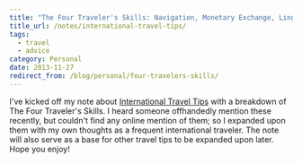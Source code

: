 ```yaml
---
title: "The Four Traveler's Skills: Navigation, Monetary Exchange, Linguistics & Itinerary"
title_url: /notes/international-travel-tips/
tags:
  - travel
  - advice
category: Personal
date: 2013-11-27
redirect_from: /blog/personal/four-travelers-skills/
---
```


I've kicked off my note about [International Travel Tips](/notes/international-travel-tips/) with a breakdown of The Four Traveler's Skills. I heard someone offhandedly mention these recently, but couldn't find any online mention of them; so I expanded upon them with my own thoughts as a frequent international traveler.  The note will also serve as a base for other travel tips to be expanded upon later. Hope you enjoy!


